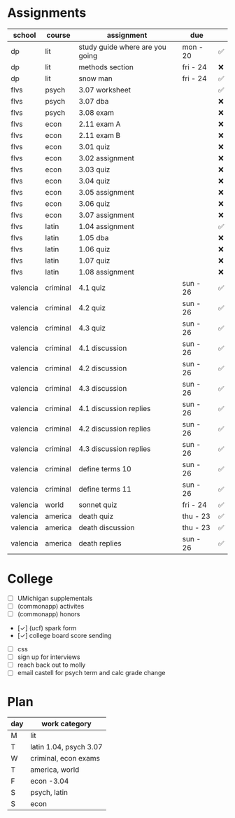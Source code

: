 # Assignments 
| school   | course   | assignment                      | due      |    |
|----------|----------|---------------------------------|----------|----|
| dp       | lit      | study guide where are you going | mon - 20 | ✅ |
| dp       | lit      | methods section                 | fri - 24 | ❌ |
| dp       | lit      | snow man                        | fri - 24 | ✅ |
| flvs     | psych    | 3.07 worksheet                  |          | ✅ |
| flvs     | psych    | 3.07 dba                        |          | ❌ |
| flvs     | psych    | 3.08 exam                       |          | ❌ |
| flvs     | econ     | 2.11 exam A                     |          | ❌ |
| flvs     | econ     | 2.11 exam B                     |          | ❌ |
| flvs     | econ     | 3.01 quiz                       |          | ❌ |
| flvs     | econ     | 3.02 assignment                 |          | ❌ |
| flvs     | econ     | 3.03 quiz                       |          | ❌ |
| flvs     | econ     | 3.04 quiz                       |          | ❌ |
| flvs     | econ     | 3.05 assignment                 |          | ❌ |
| flvs     | econ     | 3.06 quiz                       |          | ❌ |
| flvs     | econ     | 3.07 assignment                 |          | ❌ |
| flvs     | latin    | 1.04 assignment                 |          | ✅ |
| flvs     | latin    | 1.05 dba                        |          | ❌ |
| flvs     | latin    | 1.06 quiz                       |          | ❌ |
| flvs     | latin    | 1.07 quiz                       |          | ❌ |
| flvs     | latin    | 1.08 assignment                 |          | ❌ |
| valencia | criminal | 4.1 quiz                        | sun - 26 | ✅ |
| valencia | criminal | 4.2 quiz                        | sun - 26 | ✅ |
| valencia | criminal | 4.3 quiz                        | sun - 26 | ✅ |
| valencia | criminal | 4.1 discussion                  | sun - 26 | ✅ |
| valencia | criminal | 4.2 discussion                  | sun - 26 | ✅ |
| valencia | criminal | 4.3 discussion                  | sun - 26 | ✅ |
| valencia | criminal | 4.1 discussion replies          | sun - 26 | ✅ |
| valencia | criminal | 4.2 discussion replies          | sun - 26 | ✅ |
| valencia | criminal | 4.3 discussion replies          | sun - 26 | ✅ |
| valencia | criminal | define terms 10                 | sun - 26 | ✅ |
| valencia | criminal | define terms 11                 | sun - 26 | ✅ |
| valencia | world    | sonnet quiz                     | fri - 24 | ✅ |
| valencia | america  | death quiz                      | thu - 23 | ✅ |
| valencia | america  | death discussion                | thu - 23 | ✅ |
| valencia | america  | death replies                   | sun - 26 | ✅ |

# College 
* [ ] UMichigan supplementals
* [ ] (commonapp) activites
* [ ] (commonapp) honors
* [✓] (ucf) spark form
* [✓] college board score sending
* [ ] css
* [ ] sign up for interviews
* [ ] reach back out to molly
* [ ] email castell for psych term and calc grade change

# Plan 
| day | work category          |
|-----|------------------------|
| M   | lit                    |
| T   | latin 1.04, psych 3.07 |
| W   | criminal, econ exams   |
| T   | america, world         |
| F   | econ -3.04             |
| S   | psych, latin           |
| S   | econ                   |
